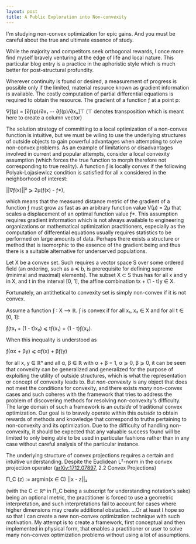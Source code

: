 ```yaml
---
layout: post
title: A Public Exploration into Non-convexity
---
```


I'm studying non-convex optimization for epic gains. And you must be careful about the true and ultimate essence of study.

While the majority and competitors seek orthogonal rewards, I once more find myself bravely venturing at the edge of life and local nature. This particular blog entry is a practice in the aphoristic style which is much better for post-structural profundity.

Wherever continuity is found or desired, a measurement of progress is possible only if the limited, material resource known as gradient information is available. The costly computation of partial differential equations is required to obtain the resource. The gradient of a function ƒ at a point p:

∇ƒ(p) = [∂ƒ(p)/∂x₁ ⋯ ∂ƒ(p)/∂xₙ]⊤ (⊤ denotes transposition which is meant here to create a column vector)

The solution strategy of committing to a local optimization of a non-convex function is intuitive, but we must be wiling to use the underlying structures of outside objects to gain powerful advantages when attempting to solve non-convex problems. As an example of limitations or disadvantages involved in current and popular attempts, consider a local convexity assumption (which forces the true function to morph therefore not corresponding to true reality). A function ƒ is locally convex if the following Polyak-Lojasiewicz condition is satisfied for all x considered in the neighborhood of interest:

\|\|∇ƒ(x)\|\|² ⩾ 2μ(ƒ(x) - ƒ*),

which means that the measured distance metric of the gradient of a function ƒ must grow as fast as an arbitrary function value V(μ) = 2μ that scales a displacement of an optimal function value ƒ*. This assumption requires gradient information which is not always available to engineering organizations or mathematical optimization practitioners, especially as the computation of differential equations usually requires statistics to be performed on large amounts of data. Perhaps there exists a structure or method that is isomorphic to the essence of the gradient being and thus there is a suitable alternative for underserved populations.

Let X be a convex set. Such requires a vector space S over some ordered field (an ordering, such as a ≼ b, is prerequisite for defining supreme (minimal and maximal) elements). The subset X ⊂ S thus has for all x and y in X, and t in the interval [0, 1], the affine combination tx + (1 - t)y ∈ X.

Fortunately, an antithetical to convexity set is simply non-convex if it is not convex.

Assume a function ƒ : X ⟶ ℝ. ƒ is convex if for all x₁, x₂ ∈ X and for all t ∈ [0, 1]:

ƒ(tx₁ + (1 - t)x₂) ⩽ tƒ(x₁) + (1 - t)ƒ(x₂).

When this inequality is understood as

ƒ(αx + βy) ⩽ αƒ(x) + βƒ(y)

for all x, y ∈ ℝⁿ and all α, β ∈ ℝ with α + β = 1, α ⩾ 0, β ⩾ 0, it can be seen that convexity can be generalized and generalized for the purpose of exploiting the utility of outside structures, which is what the representation or concept of convexity leads to. But *non-convexity* is any object that does not meet the conditions for convexity, and there exists *many* non-convex cases and such coheres with the framework that tries to address the problem of discovering methods for resolving non-convexity's difficulty. The large domain of such a framework is an *outside* of traditional convex optimization. Our goal is to bravely operate within this *outside* to obtain rewards of methods and knowledge that correspond to truths pertaining to non-convexity and its optimization. Due to the difficulty of handling non-convexity, it should be expected that any valuable success found will be limited to only being able to be used in particular fashions rather than in any case without careful analysis of the particular instance.

The underlying structure of convex projections requires a certain and intuitive understanding. Despite the Euclidean L²-norm in the convex projection operator ([arXiv:1712.07897](https://arxiv.org/abs/1712.07897), 2.2 Convex Projections)

Π_C (z) := argmin(x ∈ C) \|\|x - z\|\|₂

(with the C ⊂ ℝⁿ in Π_C being a subscript for understanding notation's sake) being an optional metric, the practitioner is forced to use a geometric interpretation, and such interpretations fail to account for cases where higher dimensions may create additional obstacles. ...Or at least I hope so so that I can create a new non-convex optimization technique with such motivation. My attempt is to create a framework, first conceptual and then implemented in physical form, that enables a practitioner or user to solve many non-convex optimization problems without using a lot of assumptions.